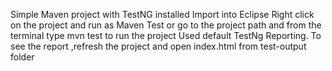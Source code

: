 Simple Maven project with TestNG installed
Import into Eclipse
Right click on the project and run as Maven Test or go to the project path and from the terminal type mvn test to run the project
Used default TestNg Reporting.
To see the report ,refresh the project and open index.html from test-output folder
